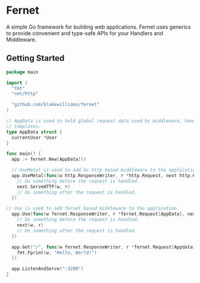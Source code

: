 # Fernet

A simple Go framework for building web applications. Fernet uses generics to
provide convenient and type-safe APIs for your Handlers and Middleware.

## Getting Started

```go
package main

import (
  "fmt"
  "net/http"

  "github.com/blakewilliams/fernet"
)

// AppData is used to hold global request data used by middleware, handlers, and
// templates.
type AppData struct {
  currentUser *User
}

func main() {
  app := fernet.New[AppData]()

  // UseMetal is used to add Go http based middleware to the application.
  app.UseMetal(func(w http.ResponseWriter, r *http.Request, next http.Handler) {
    // Do something before the request is handled.
    next.ServeHTTP(w, r)
    // Do something after the request is handled.
  })

// Use is used to add fernet based middleware to the application.
  app.Use(func(w fernet.ResponseWriter, r *fernet.Request[AppData], next fernet.Handler) {
    // Do something before the request is handled.
    next(w, r)
    // Do something after the request is handled.
  })

  app.Get("/", func(w fernet.ResponseWriter, r *fernet.Request[Appdata]) {
    fmt.Fprint(w, "Hello, World!")
  })

  app.ListenAndServe(":3200")
}
```
